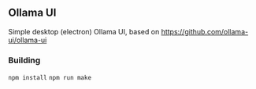 ## Ollama UI
Simple desktop (electron) Ollama UI, based on https://github.com/ollama-ui/ollama-ui

### Building

`npm install`
`npm run make`